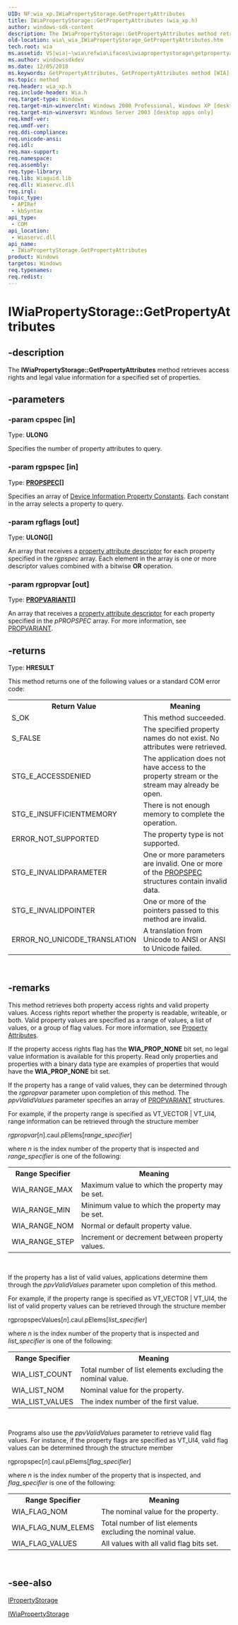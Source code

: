 ```yaml
---
UID: NF:wia_xp.IWiaPropertyStorage.GetPropertyAttributes
title: IWiaPropertyStorage::GetPropertyAttributes (wia_xp.h)
author: windows-sdk-content
description: The IWiaPropertyStorage::GetPropertyAttributes method retrieves access rights and legal value information for a specified set of properties.
old-location: wia\_wia_IWiaPropertyStorage_GetPropertyAttributes.htm
tech.root: wia
ms.assetid: VS|wia|~\wia\refwia\ifaces\iwiapropertystorage\getpropertyattributes.htm
ms.author: windowssdkdev
ms.date: 12/05/2018
ms.keywords: GetPropertyAttributes, GetPropertyAttributes method [WIA], GetPropertyAttributes method [WIA],IWiaPropertyStorage interface, IWiaPropertyStorage interface [WIA],GetPropertyAttributes method, IWiaPropertyStorage.GetPropertyAttributes, IWiaPropertyStorage::GetPropertyAttributes, _wia_IWiaPropertyStorage_GetPropertyAttributes, wia._wia_IWiaPropertyStorage_GetPropertyAttributes, wia_xp/IWiaPropertyStorage::GetPropertyAttributes
ms.topic: method
req.header: wia_xp.h
req.include-header: Wia.h
req.target-type: Windows
req.target-min-winverclnt: Windows 2000 Professional, Windows XP [desktop apps only]
req.target-min-winversvr: Windows Server 2003 [desktop apps only]
req.kmdf-ver: 
req.umdf-ver: 
req.ddi-compliance: 
req.unicode-ansi: 
req.idl: 
req.max-support: 
req.namespace: 
req.assembly: 
req.type-library: 
req.lib: Wiaguid.lib
req.dll: Wiaservc.dll
req.irql: 
topic_type:
 - APIRef
 - kbSyntax
api_type:
 - COM
api_location:
 - Wiaservc.dll
api_name:
 - IWiaPropertyStorage.GetPropertyAttributes
product: Windows
targetos: Windows
req.typenames: 
req.redist: 
---
```


# IWiaPropertyStorage::GetPropertyAttributes


## -description


The <b>IWiaPropertyStorage::GetPropertyAttributes</b> method retrieves access rights and legal value information for a specified set of properties.


## -parameters




### -param cpspec [in]

Type: <b>ULONG</b>

Specifies the number of property attributes to query.


### -param rgpspec [in]

Type: <b><a href="https://msdn.microsoft.com/5bb3b9c6-ab82-498c-94f9-13a9ffa7452b">PROPSPEC</a>[]</b>

Specifies an array of <a href="https://msdn.microsoft.com/en-us/library/ms630186(v=VS.85).aspx">Device Information Property Constants</a>. Each constant in the array selects a property to query.


### -param rgflags [out]

Type: <b>ULONG[]</b>

An array that receives a <a href="https://msdn.microsoft.com/en-us/library/ms630184(v=VS.85).aspx">property attribute descriptor</a> for each property specified in the <i>rgpspec</i> array. Each element in the array is one or more descriptor values combined with a bitwise <b>OR</b> operation.


### -param rgpropvar [out]

Type: <b><a href="https://msdn.microsoft.com/e86cc279-826d-4767-8d96-fc8280060ea1">PROPVARIANT</a>[]</b>

An array that receives a <a href="https://msdn.microsoft.com/en-us/library/ms630184(v=VS.85).aspx">property attribute descriptor</a> for each property specified in the <i>pPROPSPEC</i> array. For more information, see <a href="https://msdn.microsoft.com/e86cc279-826d-4767-8d96-fc8280060ea1">PROPVARIANT</a>.


## -returns



Type: <b>HRESULT</b>

This method returns one of the following values or a standard COM error code:

<table class="clsStd">
<tr>
<th>Return Value</th>
<th>Meaning</th>
</tr>
<tr>
<td>S_OK</td>
<td>This method succeeded.</td>
</tr>
<tr>
<td>S_FALSE</td>
<td>The specified property names do not exist. No attributes were retrieved.</td>
</tr>
<tr>
<td>STG_E_ACCESSDENIED</td>
<td>The application does not have access to the property stream or the stream may already be open.</td>
</tr>
<tr>
<td>STG_E_INSUFFICIENTMEMORY</td>
<td>There is not enough memory to complete the operation.</td>
</tr>
<tr>
<td>ERROR_NOT_SUPPORTED</td>
<td>The property type is not supported.</td>
</tr>
<tr>
<td>STG_E_INVALIDPARAMETER</td>
<td>One or more parameters are invalid. One or more of the <a href="https://msdn.microsoft.com/5bb3b9c6-ab82-498c-94f9-13a9ffa7452b">PROPSPEC</a> structures contain invalid data.</td>
</tr>
<tr>
<td>STG_E_INVALIDPOINTER</td>
<td>One or more of the pointers passed to this method are invalid.</td>
</tr>
<tr>
<td>ERROR_NO_UNICODE_TRANSLATION</td>
<td>A translation from Unicode to ANSI or ANSI to Unicode failed.</td>
</tr>
</table>
 




## -remarks



This method retrieves both property access rights and valid property values. Access rights report whether the property is readable, writeable, or both. Valid property values are specified as a range of values, a list of values, or a group of flag values. For more information, see <a href="https://msdn.microsoft.com/en-us/library/ms630184(v=VS.85).aspx">Property Attributes</a>.

If the property access rights flag has the <b>WIA_PROP_NONE</b> bit set, no legal value information is available for this property. Read only properties and properties with a binary data type are examples of properties that would have the <b>WIA_PROP_NONE</b> bit set.

If the property has a range of valid values, they can be determined through the <i>rgpropvar</i> parameter upon completion of this method. The <i>ppvValidValues</i> parameter specifies an array of <a href="https://msdn.microsoft.com/e86cc279-826d-4767-8d96-fc8280060ea1">PROPVARIANT</a> structures. 

For example, if the property range is specified as VT_VECTOR | VT_UI4, range information can be retrieved through the structure member 

<i>rgpropvar</i>[<i>n</i>].caul.pElems[<i>range_specifier</i>]

where <i>n</i> is the index number of the property that is inspected and <i>range_specifier</i> is one of the following:

<table class="clsStd">
<tr>
<th>Range Specifier</th>
<th>Meaning</th>
</tr>
<tr>
<td>WIA_RANGE_MAX</td>
<td>Maximum value to which the property may be set.</td>
</tr>
<tr>
<td>WIA_RANGE_MIN</td>
<td>Minimum value to which the property may be set.</td>
</tr>
<tr>
<td>WIA_RANGE_NOM</td>
<td>Normal or default property value.</td>
</tr>
<tr>
<td>WIA_RANGE_STEP</td>
<td>Increment or decrement between property values.</td>
</tr>
</table>
 

If the property has a list of valid values, applications determine them through the <i>ppvValidValues</i> parameter upon completion of this method. 

For example, if the property range is specified as VT_VECTOR | VT_UI4, the list of valid property values can be retrieved through the structure member 

rgpropspecValues[<i>n</i>].caul.pElems[<i>list_specifier</i>]

where <i>n</i> is the index number of the property that is inspected and <i>list_specifier</i> is one of the following:

<table class="clsStd">
<tr>
<th>Range Specifier</th>
<th>Meaning</th>
</tr>
<tr>
<td>WIA_LIST_COUNT</td>
<td>Total number of list elements excluding the nominal value.</td>
</tr>
<tr>
<td>WIA_LIST_NOM</td>
<td>Nominal value for the property.</td>
</tr>
<tr>
<td>WIA_LIST_VALUES</td>
<td>The index number of the first value.</td>
</tr>
</table>
 

Programs also use the <i>ppvValidValues</i> parameter to retrieve valid flag values. For instance, if the property flags are specified as VT_UI4, valid flag values can be determined through the structure member 

rgpropspec[<i>n</i>].caul.pElems[<i>flag_specifier</i>]

where <i>n</i> is the index number of the property that is inspected, and <i>flag_specifier </i> is one of the following:

<table class="clsStd">
<tr>
<th>Range Specifier</th>
<th>Meaning</th>
</tr>
<tr>
<td>WIA_FLAG_NOM</td>
<td>The nominal value for the property.</td>
</tr>
<tr>
<td>WIA_FLAG_NUM_ELEMS</td>
<td>Total number of list elements excluding the nominal value.</td>
</tr>
<tr>
<td>WIA_FLAG_VALUES</td>
<td>All values with all valid flag bits set.</td>
</tr>
</table>
 




## -see-also




<a href="https://msdn.microsoft.com/c021f695-db54-4861-9f30-35a81d2dccd5">IPropertyStorage</a>



<a href="https://msdn.microsoft.com/en-us/library/ms629938(v=VS.85).aspx">IWiaPropertyStorage</a>
 

 

